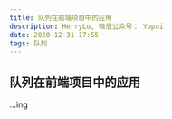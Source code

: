 ```yaml
---
title: 队列在前端项目中的应用
description: HerryLo, 微信公众号： Yopai
date: 2020-12-31 17:55
tags: 队列
---
```

## 队列在前端项目中的应用

...ing